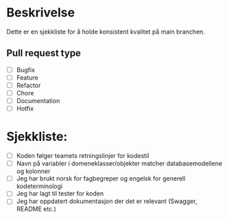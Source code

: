 # Beskrivelse

Dette er en sjekkliste for å holde konsistent kvalitet på main branchen.

## Pull request type

- [ ] Bugfix
- [ ] Feature
- [ ] Refactor
- [ ] Chore
- [ ] Documentation
- [ ] Hotfix

# Sjekkliste:

- [ ] Koden følger teamets retningslinjer for kodestil
- [ ] Navn på variabler i domeneklasser/objekter matcher databasemodellene og kolonner
- [ ] Jeg har brukt norsk for fagbegreper og engelsk for generell kodeterminologi
- [ ] Jeg har lagt til tester for koden 
- [ ] Jeg har oppdatert dokumentasjon der det er relevant (Swagger, README etc.)
